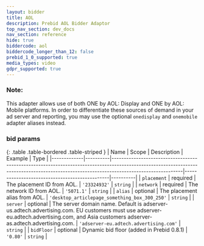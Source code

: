 ```yaml
---
layout: bidder
title: AOL
description: Prebid AOL Bidder Adaptor
top_nav_section: dev_docs
nav_section: reference
hide: true
biddercode: aol
biddercode_longer_than_12: false
prebid_1_0_supported: true
media_types: video
gdpr_supported: true
---
```


### Note:
This adapter allows use of both ONE by AOL: Display and ONE by AOL: Mobile platforms. In order to differentiate these sources of demand in your ad server and reporting, you may use the optional `onedisplay` and `onemobile` adapter aliases instead.

### bid params

{: .table .table-bordered .table-striped }
| Name        | Scope    | Description                                                                                                                                                                             | Example                                       | Type     |
|-------------|----------|-----------------------------------------------------------------------------------------------------------------------------------------------------------------------------------------|-----------------------------------------------|----------|
| `placement` | required | The placement ID from AOL.                                                                                                                                                              | `'23324932'`                                  | `string` |
| `network`   | required | The network ID from AOL.                                                                                                                                                                | `'5071.1'`                                    | `string` |
| `alias`     | optional | The placement alias from AOL.                                                                                                                                                           | `'desktop_articlepage_something_box_300_250'` | `string` |
| `server`    | optional | The server domain name. Default is adserver-us.adtech.advertising.com. EU customers must use adserver-eu.adtech.advertising.com, and Asia customers adserver-as.adtech.advertising.com. | `'adserver-eu.adtech.advertising.com'`        | `string` |
| `bidFloor`  | optional | Dynamic bid floor (added in Prebid 0.8.1)                                                                                                                                               | `'0.80'`                                      | `string` |
